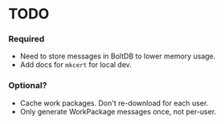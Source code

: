 TODO
====

### Required

* Need to store messages in BoltDB to lower memory usage.
* Add docs for `mkcert` for local dev.

### Optional?
* Cache work packages.  Don't re-download for each user.
* Only generate WorkPackage messages once, not per-user.

